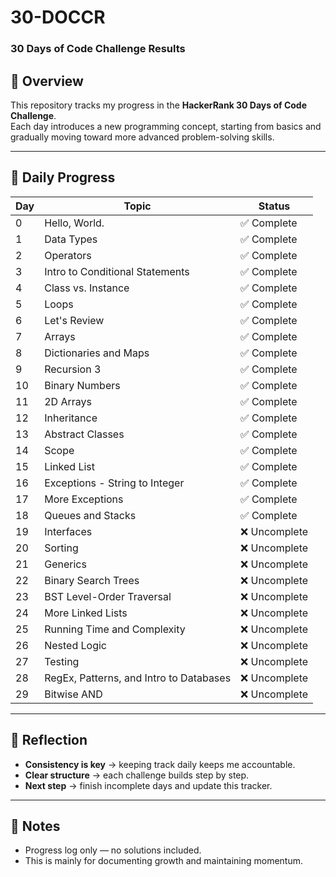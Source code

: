 # 30-DOCCR  
### 30 Days of Code Challenge Results

## 📖 Overview
This repository tracks my progress in the **HackerRank 30 Days of Code Challenge**.  
Each day introduces a new programming concept, starting from basics and gradually moving toward more advanced problem-solving skills.

---

## 📅 Daily Progress
| Day | Topic                                   | Status        |
|-----|-----------------------------------------|---------------|
| 0   | Hello, World.                           | ✅ Complete   |
| 1   | Data Types                              | ✅ Complete   |
| 2   | Operators                               | ✅ Complete   |
| 3   | Intro to Conditional Statements         | ✅ Complete   |
| 4   | Class vs. Instance                      | ✅ Complete   |
| 5   | Loops                                   | ✅ Complete   |
| 6   | Let's Review                            | ✅ Complete   |
| 7   | Arrays                                  | ✅ Complete   |
| 8   | Dictionaries and Maps                   | ✅ Complete   |
| 9   | Recursion 3                             | ✅ Complete   |
| 10  | Binary Numbers                          | ✅ Complete   |
| 11  | 2D Arrays                               | ✅ Complete   |
| 12  | Inheritance                             | ✅ Complete   |
| 13  | Abstract Classes                        | ✅ Complete   |
| 14  | Scope                                   | ✅ Complete   |
| 15  | Linked List                             | ✅ Complete   |
| 16  | Exceptions - String to Integer          | ✅ Complete   |
| 17  | More Exceptions                         | ✅ Complete   |
| 18  | Queues and Stacks                       | ✅ Complete   |
| 19  | Interfaces                              | ❌ Uncomplete |
| 20  | Sorting                                 | ❌ Uncomplete |
| 21  | Generics                                | ❌ Uncomplete |
| 22  | Binary Search Trees                     | ❌ Uncomplete |
| 23  | BST Level-Order Traversal               | ❌ Uncomplete |
| 24  | More Linked Lists                       | ❌ Uncomplete |
| 25  | Running Time and Complexity             | ❌ Uncomplete |
| 26  | Nested Logic                            | ❌ Uncomplete |
| 27  | Testing                                 | ❌ Uncomplete |
| 28  | RegEx, Patterns, and Intro to Databases | ❌ Uncomplete |
| 29  | Bitwise AND                             | ❌ Uncomplete |

---

## 📝 Reflection
- **Consistency is key** → keeping track daily keeps me accountable.  
- **Clear structure** → each challenge builds step by step.  
- **Next step** → finish incomplete days and update this tracker.  

---

## 📌 Notes
- Progress log only — no solutions included.  
- This is mainly for documenting growth and maintaining momentum.  
